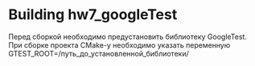 # Building hw7_googleTest

Перед сборкой необходимо предустановить библиотеку GoogleTest.
При сборке проекта CMake-у необходимо указать переменную GTEST_ROOT=/путь_до_установленной_библиотеки/
